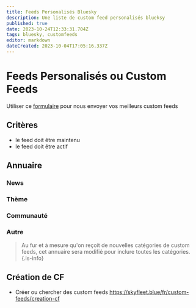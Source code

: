```yaml
---
title: Feeds Personalisés Bluesky
description: Une liste de custom feed personalisés blueksy
published: true
date: 2023-10-24T12:33:31.704Z
tags: bluesky, customfeeds
editor: markdown
dateCreated: 2023-10-04T17:05:16.337Z
---
```


# Feeds Personalisés ou Custom Feeds

Utiliser ce [formulaire](https://base.skyfleet.blue/form/0Bmzxqsv19BNgzWuo9Ikh_zhxODTX5E8BnVKStpO2nk) pour nous envoyer vos meilleurs custom feeds

## Critères

- le feed doit être maintenu
- le feed doit être actif

## Annuaire

### News

### Thème

### Communauté

### Autre
> Au fur et à mesure qu'on reçoit de nouvelles catégories de custom feeds, cet annuaire sera modifié pour inclure toutes les catégories. 
{.is-info}


## Création de CF

- Créer ou chercher des custom feeds https://skyfleet.blue/fr/custom-feeds/creation-cf